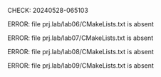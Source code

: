 CHECK: 20240528-065103
ERROR: file prj.lab/lab06/CMakeLists.txt is absent
ERROR: file prj.lab/lab07/CMakeLists.txt is absent
ERROR: file prj.lab/lab08/CMakeLists.txt is absent
ERROR: file prj.lab/lab09/CMakeLists.txt is absent

